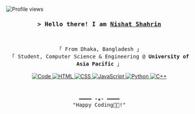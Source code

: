 ![Profile views](https://gpvc.arturio.dev/nishatcse25?v=3)

<!-- Intro  -->
<h3 align="center">
        <samp>&gt; Hello there! I am
                <b><a target="_blank" href="https://nishatcse25.github.io/">Nishat Shahrin</a></b>
        </samp>
</h3>
<br>

<p align="center">
        <!-- Organisation  -->
        <samp>
                「 From Dhaka, Bangladesh 」
                <br>
                「 Student, Computer Science & Engineering @<b> University of Asia Pacific</b> 」
                <br>
                <br>
        </samp>
        <!-- Programming Languages -->
        <!-- Code logo -->
        <a href="#" target="_blank"><img alt="Code"
                        src="https://img.shields.io/badge/-code-000000?style=flat-square&logo=Plex&logoColor=white">
        </a>
        <!-- HTML -->
        <a href="#" target="_blank"><img alt="HTML"
                        src="https://img.shields.io/badge/-HTML-E34F26?style=flat-square&logo=HTML5&logoColor=white">
        </a>
        <!-- CSS  -->
        <a href="#" target="_blank"><img alt="CSS"
                        src="https://img.shields.io/badge/-CSS-1572B6?style=flat-square&logo=CSS3&logoColor=white">
        </a>
        <!-- JavaScript -->
        <a href="#" target="_blank"><img alt="JavaScript"
                        src="https://img.shields.io/badge/-JavaScript-F7DF1E?style=flat-square&logo=JavaScript&logoColor=white">
        </a>
        <!-- Python -->
        <a href="#" target="_blank"><img alt="Python"
                        src="https://img.shields.io/badge/-Python-3776AB?style=flat-square&logo=Python&logoColor=white">
        </a>
        <!-- C++ -->
        <a href="#" target="_blank"><img alt="C++"
                        src="https://img.shields.io/badge/-C++-9b3675?style=flat-square&logo=C%2B%2B&logoColor=white">
        </a>
      
</p>
<br>

<!-- Footer -->
<samp>
    <p align="center">
        ════ ⋆★⋆ ════
        <br>
        "Happy Coding👨‍💻!"
    </p>
</samp>

